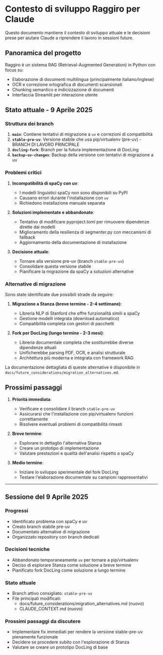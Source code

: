 # Contesto di sviluppo Raggiro per Claude

Questo documento mantiene il contesto di sviluppo attuale e le decisioni prese per aiutare Claude a riprendere il lavoro in sessioni future.

## Panoramica del progetto

Raggiro è un sistema RAG (Retrieval-Augmented Generation) in Python con focus su:
- Elaborazione di documenti multilingua (principalmente italiano/inglese)
- OCR e correzione ortografica di documenti scansionati
- Chunking semantico e indicizzazione di documenti
- Interfaccia Streamlit per interazione utente

## Stato attuale - 9 Aprile 2025

### Struttura dei branch

1. **`main`**: Contiene tentativi di migrazione a `uv` e correzioni di compatibilità
2. **`stable-pre-uv`**: Versione stabile che usa pip/virtualenv (pre-uv) - BRANCH DI LAVORO PRINCIPALE
3. **`docling-fork`**: Branch per la futura implementazione di DocLing
4. **`backup-uv-changes`**: Backup della versione con tentativi di migrazione a uv

### Problemi critici

1. **Incompatibilità di spaCy con uv**:
   - I modelli linguistici spaCy non sono disponibili su PyPI
   - Causano errori durante l'installazione con `uv`
   - Richiedono installazione manuale separata

2. **Soluzioni implementate e abbandonate**:
   - Tentativo di modificare pyproject.toml per rimuovere dipendenze dirette dai modelli
   - Miglioramento della resilienza di segmenter.py con meccanismi di fallback
   - Aggiornamento della documentazione di installazione

3. **Decisione attuale**:
   - Tornare alla versione pre-uv (branch `stable-pre-uv`)
   - Consolidare questa versione stabile
   - Pianificare la migrazione da spaCy a soluzioni alternative

### Alternative di migrazione

Sono state identificate due possibili strade da seguire:

1. **Migrazione a Stanza (breve termine - 2-4 settimane)**:
   - Libreria NLP di Stanford che offre funzionalità simili a spaCy
   - Gestione modelli integrata (download automatico)
   - Compatibilità completa con gestori di pacchetti

2. **Fork per DocLing (lungo termine - 2-3 mesi)**:
   - Libreria documentale completa che sostituirebbe diverse dipendenze attuali
   - Unificherebbe parsing PDF, OCR, e analisi strutturale
   - Architettura più moderna e integrata con framework RAG

La documentazione dettagliata di queste alternative è disponibile in `docs/future_considerations/migration_alternatives.md`.

## Prossimi passaggi

1. **Priorità immediata**:
   - Verificare e consolidare il branch `stable-pre-uv`
   - Assicurarsi che l'installazione con pip/virtualenv funzioni correttamente
   - Risolvere eventuali problemi di compatibilità rimasti

2. **Breve termine**:
   - Esplorare in dettaglio l'alternativa Stanza
   - Creare un prototipo di implementazione
   - Valutare prestazioni e qualità dell'analisi rispetto a spaCy

3. **Medio termine**:
   - Iniziare lo sviluppo sperimentale del fork DocLing
   - Testare l'elaborazione documentale su campioni rappresentativi

---

## Sessione del 9 Aprile 2025

### Progressi
- Identificato problema con spaCy e uv
- Creato branch stabile pre-uv
- Documentato alternative di migrazione 
- Organizzato repository con branch dedicati

### Decisioni tecniche
- Abbandonato temporaneamente `uv` per tornare a pip/virtualenv
- Deciso di esplorare Stanza come soluzione a breve termine
- Pianificato fork DocLing come soluzione a lungo termine

### Stato attuale
- Branch attivo consigliato: `stable-pre-uv`
- File principali modificati:
  - docs/future_considerations/migration_alternatives.md (nuovo)
  - CLAUDE_CONTEXT.md (nuovo)

### Prossimi passaggi da discutere
- Implementare fix immediati per rendere la versione stable-pre-uv pienamente funzionale
- Decidere se procedere subito con l'esplorazione di Stanza
- Valutare se creare un prototipo DocLing di base